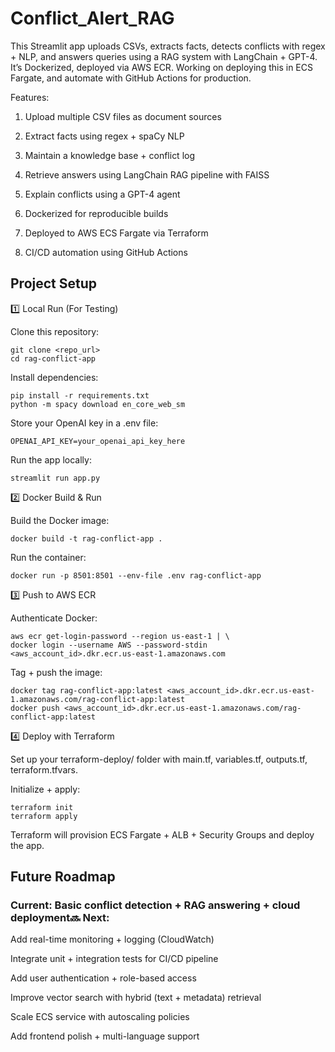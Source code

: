 # Conflict_Alert_RAG
This Streamlit app uploads CSVs, extracts facts, detects conflicts with regex + NLP, and answers queries using a RAG system with LangChain + GPT-4. It’s Dockerized, deployed via AWS ECR. Working on deploying this in ECS Fargate, and automate with GitHub Actions for production.

Features: 

1) Upload multiple CSV files as document sources
   
2) Extract facts using regex + spaCy NLP

3) Maintain a knowledge base + conflict log
   
4) Retrieve answers using LangChain RAG pipeline with FAISS

5) Explain conflicts using a GPT-4 agent
  
6) Dockerized for reproducible builds
   
7) Deployed to AWS ECS Fargate via Terraform
    
8) CI/CD automation using GitHub Actions

## Project Setup

1️⃣ Local Run (For Testing)

Clone this repository:
```
git clone <repo_url>
cd rag-conflict-app
```
Install dependencies:
```
pip install -r requirements.txt
python -m spacy download en_core_web_sm
```
Store your OpenAI key in a .env file:
```
OPENAI_API_KEY=your_openai_api_key_here
```
Run the app locally:
```
streamlit run app.py
```
2️⃣ Docker Build & Run

Build the Docker image:
```
docker build -t rag-conflict-app .
```
Run the container:
```
docker run -p 8501:8501 --env-file .env rag-conflict-app
```
3️⃣ Push to AWS ECR

Authenticate Docker:
```
aws ecr get-login-password --region us-east-1 | \
docker login --username AWS --password-stdin <aws_account_id>.dkr.ecr.us-east-1.amazonaws.com
```
Tag + push the image:
```
docker tag rag-conflict-app:latest <aws_account_id>.dkr.ecr.us-east-1.amazonaws.com/rag-conflict-app:latest
docker push <aws_account_id>.dkr.ecr.us-east-1.amazonaws.com/rag-conflict-app:latest
```
4️⃣ Deploy with Terraform

Set up your terraform-deploy/ folder with main.tf, variables.tf, outputs.tf, terraform.tfvars.

Initialize + apply:
```
terraform init
terraform apply
```
Terraform will provision ECS Fargate + ALB + Security Groups and deploy the app.

## Future Roadmap

### Current: Basic conflict detection + RAG answering + cloud deployment🔜 Next:

Add real-time monitoring + logging (CloudWatch)

Integrate unit + integration tests for CI/CD pipeline

Add user authentication + role-based access

Improve vector search with hybrid (text + metadata) retrieval

Scale ECS service with autoscaling policies

Add frontend polish + multi-language support
